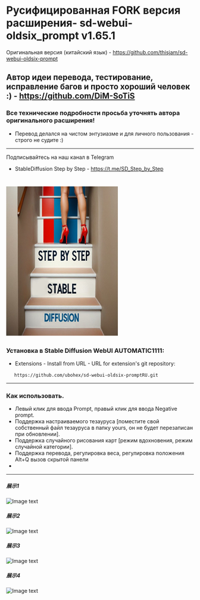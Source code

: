 
# Русифицированная FORK версия расширения- sd-webui-oldsix_prompt v1.65.1 
Оригинальная версия (китайский язык) - https://github.com/thisjam/sd-webui-oldsix-prompt
## Автор идеи перевода, тестирование, исправление багов и просто хороший человек :) - https://github.com/DiM-SoTiS
### Все технические подробности просьба уточнять автора оригинального расширения!
* Перевод делался на чистом энтузиазме и для личного пользования - строго не судите :)
--- 

  <p> Подписывайтесь на наш канал в Telegram</p>
 
* StableDiffusion Step by Step - https://t.me/SD_Step_by_Step
# <img src="imgs/tg.jpg" width="300" height="400" />

### Установка в Stable Diffusion WebUI AUTOMATIC1111:
  * Extensions - Install from URL - URL for extension's git repository:
  ```
     https://github.com/ubohex/sd-webui-oldsix-promptRU.git
  ```
 
--- 
### Как использовать.
  * Левый клик для ввода Prompt, правый клик для ввода Negative prompt.
  * Поддержка настраиваемого тезауруса [поместите свой собственный файл тезауруса в папку yours, он не будет перезаписан при обновлении].
  * Поддержка случайного рисования карт [режим вдохновения, режим случайной категории].
  * Поддержка перевода, регулировка веса, регулировка положения Alt+Q вызов скрытой панели
  * 
  
  ---
  ##### 展示1  
  ![Image text](imgs/1.png)
  ##### 展示2 
  ![Image text](imgs/2.png)
  ##### 展示3
  ![Image text](imgs/3.png)
  ##### 展示4
  ![Image text](imgs/4.png)

